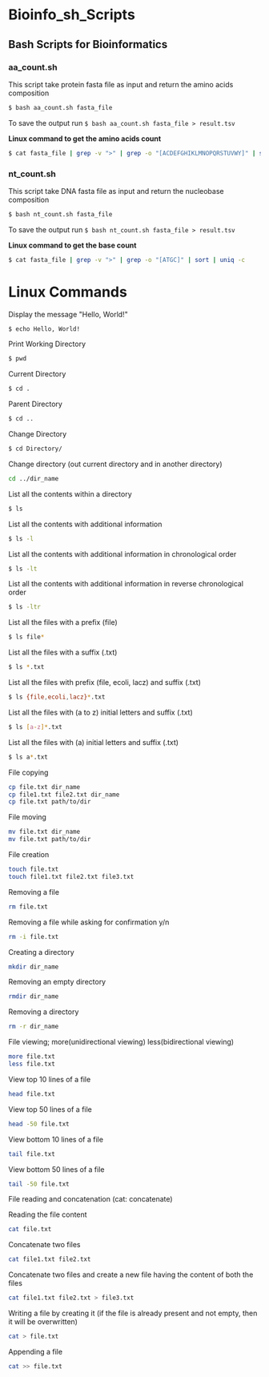 # Bioinfo_sh_Scripts
## Bash Scripts for Bioinformatics
### aa_count.sh
This script take protein fasta file as input and return the amino acids composition
```bash
$ bash aa_count.sh fasta_file
```
To save the output run `$ bash aa_count.sh fasta_file > result.tsv`

**Linux command to get the amino acids count**
```bash
$ cat fasta_file | grep -v ">" | grep -o "[ACDEFGHIKLMNOPQRSTUVWY]" | sort | uniq -c
```
### nt_count.sh
This script take DNA fasta file as input and return the nucleobase composition
```bash
$ bash nt_count.sh fasta_file
```
To save the output run `$ bash nt_count.sh fasta_file > result.tsv`

**Linux command to get the base count**
```bash
$ cat fasta_file | grep -v ">" | grep -o "[ATGC]" | sort | uniq -c
```
# Linux Commands
Display the message "Hello, World!"
```bash
$ echo Hello, World!
```
Print Working Directory
```bash
$ pwd
```
Current Directory
```bash
$ cd .
```
Parent Directory
```bash
$ cd .. 
```
Change Directory
```bash
$ cd Directory/
```
Change directory (out current directory and in another directory)
```bash
cd ../dir_name
```
List all the contents within a directory
```bash
$ ls
```
List all the contents with additional information
```bash
$ ls -l
```
List all the contents with additional information in chronological order 
```bash
$ ls -lt
```
List all the contents with additional information in reverse chronological order 
```bash
$ ls -ltr
```
List all the files with a prefix (file)
```bash
$ ls file*
```
List all the files with a suffix (.txt)
```bash
$ ls *.txt
```
List all the files with prefix (file, ecoli, lacz) and suffix (.txt)
```bash
$ ls {file,ecoli,lacz}*.txt
```
List all the files with (a to z) initial letters and suffix (.txt)
```bash
$ ls [a-z]*.txt
```
List all the files with (a) initial letters and suffix (.txt)
```bash
$ ls a*.txt
```
File copying
```bash
cp file.txt dir_name
cp file1.txt file2.txt dir_name
cp file.txt path/to/dir
```
File moving
```bash
mv file.txt dir_name
mv file.txt path/to/dir
```
File creation
```bash
touch file.txt
touch file1.txt file2.txt file3.txt
```
Removing a file
```bash
rm file.txt
```
Removing a file while asking for confirmation y/n
```bash
rm -i file.txt
```
Creating a directory
```bash
mkdir dir_name
```
Removing an empty directory
```bash
rmdir dir_name
```
Removing a directory
```bash
rm -r dir_name
```
File viewing; more(unidirectional viewing) less(bidirectional viewing)
```bash
more file.txt
less file.txt
```
View top 10 lines of a file
```bash
head file.txt
```
View top 50 lines of a file
```bash
head -50 file.txt
```
View bottom 10 lines of a file
```bash
tail file.txt
```
View bottom 50 lines of a file
```bash
tail -50 file.txt
```
File reading and concatenation (cat: concatenate)

Reading the file content
```bash
cat file.txt
```
Concatenate two files
```bash
cat file1.txt file2.txt
```
Concatenate two files and create a new file having the content of both the files
```bash
cat file1.txt file2.txt > file3.txt
```
Writing a file by creating it (if the file is already present and not empty, then it will be overwritten)
```bash
cat > file.txt
```
Appending a file
```bash
cat >> file.txt
```

